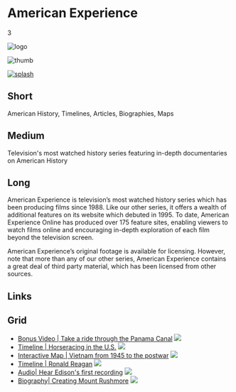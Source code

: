 # American Experience

3

![logo](https://s3.amazonaws.com/wgbhstocksales.org/content/collections/amex/amex-logo.png)

![thumb](https://s3.amazonaws.com/wgbhstocksales.org/content/collections/amex/amex-thumb_348x196.png)

[![splash](https://s3.amazonaws.com/wgbhstocksales.org/content/collections/amex/AmexCollectionMain_770x433.png)](http://www.pbs.org/wgbh/americanexperience/)

## Short

American History, Timelines, Articles,
Biographies, Maps

## Medium

Television's most watched history series featuring in-depth documentaries on American History

## Long

American Experience is television’s most watched history series which has been 
producing films since 1988.   Like our other series, it offers a wealth of additional 
features on its website which debuted in 1995.  To date, American Experience Online 
has produced over 175 feature sites, enabling viewers to watch films online and 
encouraging in-depth exploration of each film beyond the television screen. 

American Experience’s original footage is available for licensing. However, note 
that more than any of our other series, American Experience contains a great deal 
of third party material, which has been licensed from other sources. 

## Links

## Grid

- [Bonus Video | Take a ride through the Panama Canal](http://www.pbs.org/wgbh/americanexperience/features/bonus-video/tr-travel/) ![](https://s3.amazonaws.com/wgbhstocksales.org/content/collections/amex/Panama_348x196.png)
- [Timeline | Horseracing in the U.S.](http://www.pbs.org/wgbh/americanexperience/features/timeline/seabiscuit/) ![](https://s3.amazonaws.com/wgbhstocksales.org/content/collections/amex/Seabiscuit_348x196.jpg)
- [Interactive Map | Vietnam from 1945 to the postwar](http://www.pbs.org/wgbh/amex/vietnam/maps/map_pop_intro.html) ![](https://s3.amazonaws.com/wgbhstocksales.org/content/collections/amex/Vietnam_348x196.png)
- [Timeline | Ronald Reagan](http://www.pbs.org/wgbh/americanexperience/features/timeline/reagan/) ![](https://s3.amazonaws.com/wgbhstocksales.org/content/collections/amex/Reagan_348x196.jpg)
- [Audio| Hear Edison's first recording](http://www.pbs.org/wgbh/americanexperience/features/inlineaudio/light-blaine/) ![](https://s3.amazonaws.com/wgbhstocksales.org/content/collections/amex/Edison_348x196.png)
- [Biography| Creating Mount Rushmore](http://www.pbs.org/wgbh/americanexperience/features/biography/rushmore-borglum/) ![](https://s3.amazonaws.com/wgbhstocksales.org/content/collections/amex/Rushmore_348x196.png)

